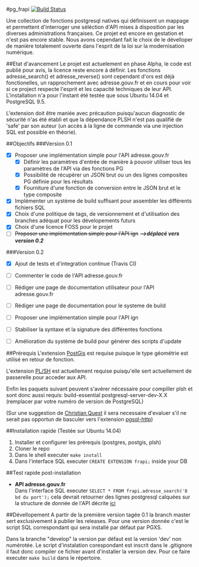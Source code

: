 #pg_frapi
[![Build Status](https://travis-ci.org/adauhr/pg_frapi.svg?branch=develop)](https://travis-ci.org/adauhr/pg_frapi)

Une collection de fonctions postgresql natives qui définissent un mappage et permettent d'interroger une séléction d'API mises à disposition par les diverses administrations françaises.
Ce projet est encore en gestation et n'est pas encore stable. Nous avons cependant fait le choix de le dévelloper de manière totalement ouverte dans l'esprit de la loi sur la modernisation numérique.

##Etat d'avancement
Le projet est actuelement en phase Alpha, le code est publié pour avis, la licence reste encore à définir.
Les fonctions adresse_search() et adresse_reverse() sont cependant d'ors est déjà fonctionelles, un rapprochement avec adresse.gouv.fr et en cours pour voir si ce project respecte l'esprit et les capacité techniques de leur API.
L'installation n'a pour l'instant été testée que sous Ubuntu 14.04 et PostgreSQL 9.5.

L'extension doit être maniée avec précaution puisqu'aucun diagnostic de sécurité n'as été établi et que la dépendance PLSH n'est pas qualifié de 'safe' par son auteur (un accès à la ligne de commande via une injection SQL est possible en théorie).

##Objectifs
###Version 0.1
- [x] Proposer une implémentation simple pour l'API adresse.gouv.fr
  - [x] Définir les paramètres d'entrée de manière à pouvoir utiliser tous les paramètres de l'API via des fonctions PG
  - [x] Possibilité de récupérer un JSON brut ou un des lignes composites PG définie pour les résultats
  - [x] Fourniture d'une fonction de conversion entre le JSON brut et le type composite
- [x] Implémenter un système de build suffisant pour assembler les différents fichiers SQL
- [x] Choix d'une politique de tags, de versionnement et d'utilisation des branches adéquat pour les dévelopements futurs
- [x] Choix d'une licence FOSS pour le projet
- [ ] ~~Proposer une implémentation simple pour l'API ign~~ ***-->déplacé vers version 0.2***

###Version 0.2
- [x] Ajout de tests et d'integration continue (Travis CI)
- [ ] Commenter le code de l'API adresse.gouv.fr
- [ ] Rédiger une page de documentation utilisateur pour l'API adresse.gouv.fr
- [ ] Rédiger une page de documentation pour le systeme de build
- [ ] Proposer une implémentation simple pour l'API ign
- [ ] Stabiliser la syntaxe et la signature des différentes fonctions
- [ ] Amélioration du système de build pour générer des scripts d'update


##Prérequis
L'extension [PostGis](http://postgis.net) est requise puisque le type géométrie est utilisé en retour de fonction.

L'extension [PL/SH](https://github.com/petere/plsh) est actuellement requise puisqu'elle sert actuellement de passerelle pour acceder aux API.

Enfin les paquets suivant peuvent s'avérer nécessaire pour compiller plsh et sont donc aussi requis: build-essential postgresql-server-dev-X.X (remplacer par votre numéro de version de PostgreSQL)

(Sur une suggestion de [Christian Quest](https://github.com/cquest) il sera necessaire d'evaluer s'il ne serait pas opportun de basculer vers l'extension [pgsql-http](https://github.com/pramsey/pgsql-http))

##Installation rapide (Testée sur Ubuntu 14.04)
1. Installer et configurer les prérequis (postgres, postgis, plsh)
1. Cloner le repo
1. Dans le shell executer `make install`
1. Dans l'interface SQL executer `CREATE EXTENSION frapi;` inside your DB

##Test rapide post-installation
* **API adresse.gouv.fr**</br>Dans l'interface SQL executer `SELECT * FROM frapi.adresse_search('8 bd du port');` cela devrait retourner des lignes postgresql calquées sur la structure de donnée de l'API décrite [ici](https://adresse.data.gouv.fr/api/)

##Dévellopement
A partir de la première version tagée 0.1 la branch master sert exclusivement à publier les releases.
Pour une version donnée c'est le script SQL correspondant qui sera installé par défaut par PGXS.

Dans la branche "develop" la version par défaut est la version 'dev' non numérotée.
Le script d'instalation corespondant est inscrit dans le .gitignore il faut donc compiler ce fichier avant d'installer la version dev. Pour ce faire executer `make build` dans le répertoire.
